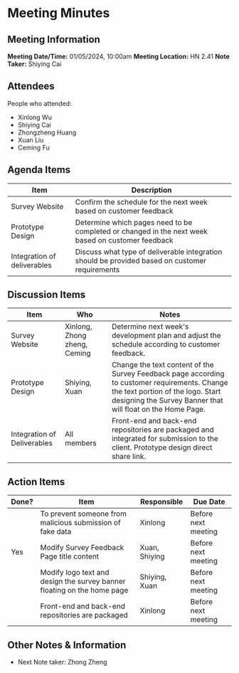 # Meeting Minutes
## Meeting Information
**Meeting Date/Time:** 01/05/2024, 10:00am
**Meeting Location:** HN 2.41
**Note Taker:**  Shiying Cai

## Attendees
People who attended:
- Xinlong Wu
- Shiying Cai
- Zhongzheng Huang
- Xuan Liu
- Ceming Fu


## Agenda Items

Item | Description
---- | ----
Survey Website | Confirm the schedule for the next week based on customer feedback 
Prototype Design     | Determine which pages need to be completed or changed in the next week based on customer feedback 
Integration of deliverables | Discuss what type of deliverable integration should be provided based on customer requirements 


## Discussion Items
Item | Who | Notes 
---- | ---- | ---- 
 Survey Website | Xinlong, Zhong zheng, Ceming | Determine next week's development plan and adjust the schedule according to customer feedback. 
 Prototype Design | Shiying, Xuan | Change the text content of the Survey Feedback page according to customer requirements. Change the text portion of the logo. Start designing the Survey Banner that will float on the Home Page. 
 Integration of Deliverables | All members | Front-end and back-end repositories are packaged and integrated for submission to the client. Prototype design direct share link. 
## Action Items

| Done? | Item                                                  | Responsible                 | Due Date   |
| ----- | ----------------------------------------------------- | --------------------------- | ---------- |
|  | To prevent someone from malicious submission of fake data | Xinlong | Before next meeting |
| Yes | Modify Survey Feedback Page title content | Xuan, Shiying | Before next meeting |
|  | Modify logo text and design the survey banner floating on the home page | Shiying, Xuan | Before next meeting |
|  | Front-end and back-end repositories are packaged | Xinlong | Before next meeting |

## Other Notes & Information
- Next Note taker: Zhong Zheng
